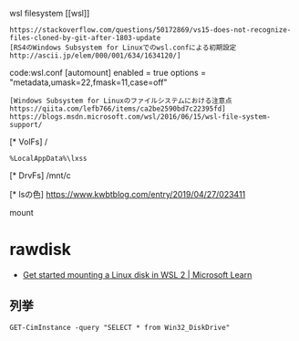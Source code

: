 wsl filesystem
[[wsl]]

	https://stackoverflow.com/questions/50172869/vs15-does-not-recognize-files-cloned-by-git-after-1803-update
	[RS4のWindows Subsystem for Linuxでのwsl.confによる初期設定 http://ascii.jp/elem/000/001/634/1634120/]

code:wsl.conf
 [automount]
 enabled = true
 options = "metadata,umask=22,fmask=11,case=off"

	[Windows Subsystem for Linuxのファイルシステムにおける注意点 https://qiita.com/lefb766/items/ca2be2590bd7c22395fd]
	https://blogs.msdn.microsoft.com/wsl/2016/06/15/wsl-file-system-support/

[* VolFs]
/

`%LocalAppData%\lxss`

[* DrvFs]
/mnt/c

[* lsの色]
https://www.kwbtblog.com/entry/2019/04/27/023411

mount

# rawdisk
- [Get started mounting a Linux disk in WSL 2 | Microsoft Learn](https://learn.microsoft.com/en-us/windows/wsl/wsl2-mount-disk)

## 列挙

```
GET-CimInstance -query "SELECT * from Win32_DiskDrive"
```

